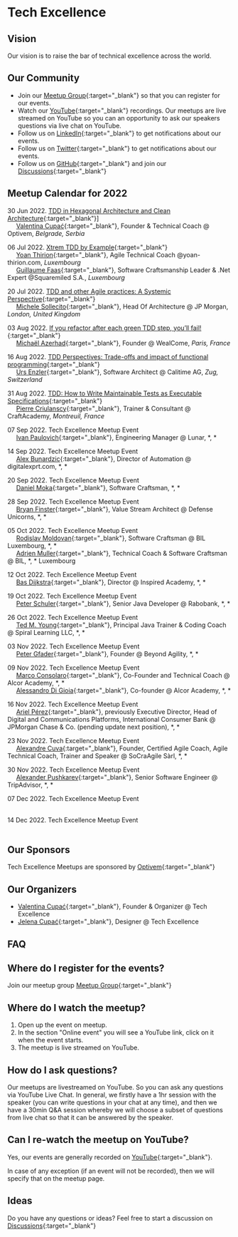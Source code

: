 # Tech Excellence

## Vision

Our vision is to raise the bar of technical excellence across the world.

## Our Community

- Join our [Meetup Group](https://www.meetup.com/techexcellence){:target="_blank"} so that you can register for our events.
- Watch our [YouTube](https://www.youtube.com/c/TechExcellence){:target="_blank"} recordings. Our meetups are live streamed on YouTube so you can an opportunity to ask our speakers questions via live chat on YouTube.
- Follow us on [LinkedIn](https://www.linkedin.com/company/techexcellenceio){:target="_blank"} to get notifications about our events.
- Follow us on [Twitter](https://twitter.com/techexcellence_){:target="_blank"} to get notifications about our events.
- Follow us on [GitHub](https://github.com/techexcellenceio){:target="_blank"} and join our [Discussions](https://github.com/techexcellenceio/techexcellence/discussions){:target="_blank"}

## Meetup Calendar for 2022

30 Jun 2022. [TDD in Hexagonal Architecture and Clean Architecture](https://www.youtube.com/watch?v=WAoqGzVDHc0){:target="_blank"}]
<br/>&nbsp;&nbsp;&nbsp;&nbsp; [Valentina Cupać](https://www.linkedin.com/in/valentinacupac/){:target="_blank"}, Founder & Technical Coach @ Optivem, *Belgrade, Serbia*

06 Jul 2022. [Xtrem TDD by Example](https://www.youtube.com/watch?v=yxO7YHkB83I){:target="_blank"}
<br/>&nbsp;&nbsp;&nbsp;&nbsp; [Yoan Thirion](https://www.linkedin.com/in/yoanthirion/){:target="_blank"}, Agile Technical Coach @yoan-thirion.com, *Luxembourg*
<br/>&nbsp;&nbsp;&nbsp;&nbsp; [Guillaume Faas](https://www.linkedin.com/in/guillaumefaas/){:target="_blank"}, Software Craftsmanship Leader & .Net Expert @Squaremiled S.A., *Luxembourg*

20 Jul 2022. [TDD and other Agile practices: A Systemic Perspective](https://www.youtube.com/watch?v=a3jUXRJRddQ){:target="_blank"}
<br/>&nbsp;&nbsp;&nbsp;&nbsp; [Michele Sollecito](https://www.linkedin.com/in/michelesollecito/){:target="_blank"}, Head Of Architecture @ JP Morgan, *London, United Kingdom*

03 Aug 2022. [If you refactor after each green TDD step, you’ll fail!](https://www.youtube.com/watch?v=Vi_FtRXopdQ){:target="_blank"}
<br/>&nbsp;&nbsp;&nbsp;&nbsp; [Michaël Azerhad](https://www.linkedin.com/in/micha%C3%ABl-azerhad-9058a044/){:target="_blank"}, Founder @ WealCome, *Paris, France*

16 Aug 2022. [TDD Perspectives: Trade-offs and impact of functional programming](https://www.youtube.com/watch?v=JcKLqX8wuR4){:target="_blank"}
<br/>&nbsp;&nbsp;&nbsp;&nbsp; [Urs Enzler](https://www.linkedin.com/in/ursenzler/){:target="_blank"}, Software Architect @ Calitime AG, *Zug, Switzerland*

31 Aug 2022. [TDD: How to Write Maintainable Tests as Executable Specifications](https://www.youtube.com/watch?v=z58ckvPYVAI){:target="_blank"}
<br/>&nbsp;&nbsp;&nbsp;&nbsp; [Pierre Criulanscy](https://www.linkedin.com/in/pierre-criulanscy/){:target="_blank"}, Trainer & Consultant @ CraftAcademy, *Montreuil, France*

07 Sep 2022. Tech Excellence Meetup Event
<br/>&nbsp;&nbsp;&nbsp;&nbsp; [Ivan Paulovich](https://www.linkedin.com/in/ivanpaulovich/){:target="_blank"}, Engineering Manager @ Lunar, *, *

14 Sep 2022. Tech Excellence Meetup Event
<br/>&nbsp;&nbsp;&nbsp;&nbsp; [Alex Bunardzic](https://www.linkedin.com/in/alexbunardzic/){:target="_blank"}, Director of Automation @ digitalexprt.com, *, *

20 Sep 2022. Tech Excellence Meetup Event
<br/>&nbsp;&nbsp;&nbsp;&nbsp; [Daniel Moka](https://www.linkedin.com/in/danielmoka/){:target="_blank"}, Software Craftsman, *, *

28 Sep 2022. Tech Excellence Meetup Event
<br/>&nbsp;&nbsp;&nbsp;&nbsp; [Bryan Finster](https://www.linkedin.com/in/bryan-finster/){:target="_blank"}, Value Stream Architect @ Defense Unicorns, *, *

05 Oct 2022. Tech Excellence Meetup Event
<br/>&nbsp;&nbsp;&nbsp;&nbsp; [Rodislav Moldovan](https://www.linkedin.com/in/rodislav){:target="_blank"}, Software Craftsman @ BIL Luxembourg, *, *
<br/>&nbsp;&nbsp;&nbsp;&nbsp; [Adrien Muller](https://www.linkedin.com/in/adrien-muller-566373a/){:target="_blank"}, Technical Coach & Software Craftsman @ BIL, *, * Luxembourg

12 Oct 2022. Tech Excellence Meetup Event
<br/>&nbsp;&nbsp;&nbsp;&nbsp; [Bas Dijkstra](https://www.linkedin.com/in/basdijkstra/){:target="_blank"}, Director @ Inspired Academy, *, *

19 Oct 2022. Tech Excellence Meetup Event
<br/>&nbsp;&nbsp;&nbsp;&nbsp; [Peter Schuler](https://www.linkedin.com/in/peterschuler/){:target="_blank"}, Senior Java Developer @ Rabobank, *, *

26 Oct 2022. Tech Excellence Meetup Event
<br/>&nbsp;&nbsp;&nbsp;&nbsp; [Ted M. Young](https://www.linkedin.com/in/tedmyoung/){:target="_blank"}, Principal Java Trainer & Coding Coach @ Spiral Learning LLC, *, *

03 Nov 2022. Tech Excellence Meetup Event
<br/>&nbsp;&nbsp;&nbsp;&nbsp; [Peter Gfader](https://www.linkedin.com/in/petergfader/){:target="_blank"}, Founder @ Beyond Agility, *, *

09 Nov 2022. Tech Excellence Meetup Event
<br/>&nbsp;&nbsp;&nbsp;&nbsp; [Marco Consolaro](https://www.linkedin.com/in/consolaro/){:target="_blank"}, Co-Founder and Technical Coach @ Alcor Academy, *, *
<br/>&nbsp;&nbsp;&nbsp;&nbsp; [Alessandro Di Gioia](https://www.linkedin.com/in/alessandro-di-gioia/){:target="_blank"}, Co-founder @ Alcor Academy, *, *

16 Nov 2022. Tech Excellence Meetup Event
<br/>&nbsp;&nbsp;&nbsp;&nbsp; [Ariel Pérez](https://www.linkedin.com/in/arielxperez/){:target="_blank"}, previously Executive Director, Head of Digital and Communications Platforms, International Consumer Bank @ JPMorgan Chase & Co. (pending update next position), *, *

23 Nov 2022. Tech Excellence Meetup Event
<br/>&nbsp;&nbsp;&nbsp;&nbsp; [Alexandre Cuva](https://www.linkedin.com/in/cuvaalex/){:target="_blank"}, Founder, Certified Agile Coach, Agile Technical Coach, Trainer and Speaker @ SoCraAgile Sàrl, *, *

30 Nov 2022. Tech Excellence Meetup Event
<br/>&nbsp;&nbsp;&nbsp;&nbsp; [Alexander Pushkarev](https://www.linkedin.com/in/alexpushkarev/){:target="_blank"}, Senior Software Engineer @ TripAdvisor, *, *

07 Dec 2022. Tech Excellence Meetup Event
<br/>&nbsp;&nbsp;&nbsp;&nbsp; 

14 Dec 2022. Tech Excellence Meetup Event
<br/>&nbsp;&nbsp;&nbsp;&nbsp; 

## Our Sponsors

Tech Excellence Meetups are sponsored by [Optivem](http://optivem.com/){:target="_blank"}

## Our Organizers

- [Valentina Cupać](https://www.linkedin.com/in/valentinacupac/){:target="_blank"}, Founder & Organizer @ Tech Excellence
- [Jelena Cupać](https://www.linkedin.com/in/jelenacupac/){:target="_blank"}, Designer @ Tech Excellence

## FAQ

## Where do I register for the events?

Join our meetup group [Meetup Group](https://www.meetup.com/techexcellence){:target="_blank"}

## Where do I watch the meetup?

1. Open up the event on meetup.
2. In the section "Online event" you will see a YouTube link, click on it when the event starts.
3. The meetup is live streamed on YouTube.

## How do I ask questions?

Our meetups are livestreamed on YouTube. So you can ask any questions via YouTube Live Chat. In general, we firstly have a 1hr session with the speaker (you can write questions in your chat at any time), and then we have a 30min Q&A session whereby we will choose a subset of questions from live chat so that it can be answered by the speaker.

## Can I re-watch the meetup on YouTube?

Yes, our events are generally recorded on [YouTube](https://www.youtube.com/c/TechExcellence){:target="_blank"}. 

In case of any exception (if an event will not be recorded), then we will specify that on the meetup page.


## Ideas

Do you have any questions or ideas? Feel free to start a discussion on [Discussions](https://github.com/techexcellenceio/techexcellence/discussions){:target="_blank"}


<!--

## Values

- Technical Excellence
- Knowledge Sharing
- Continuous Improvement



## Community

This is a place for software engineers who care about software quality. You are motivated by clean code - it's not enough to make something work, you want to implement it well. You set high expectations for yourself and your team. 

> "There is no trade-off of quality vs. speed in software... Low quality means low speed... The only way to go fast is to go well." - Uncle Bob

You understand that the underlying problem faced by the software industry is the misunderstanding between speed and quality. For you, it's crystal-clear that you can't be fast without quality. Quality and speed go hand-in-hand. You push for quality even when you're in the minority. You find yourself in environments where no one seems to understand this. Companies are facing the same vicious cycle. Low quality, not enough time, requiring superstars to put out fires.

You want to make an impact in spreading technical excellence. You see technical excellence as a core foundation of your work, not a nice-to-have. You want to exchange knowledge with people who care about quality, people who enjoy learning, reading books, researching, continious improvement.

There aren't many people like you. People like you are dispersed across the world, trying their best to make a change, but the impact is localized to their immediate teams, or to their companies, or perhaps through meetups.

This is a global community aiming to bring together professional software engineers who have invested in their own personal growth, who are aiming to achieve mastery, poeple who never stop learning, people who enjoy mentoring and coaching, spreading knowledge. People for whom software engineering is more than just a 9-5 job.

## Collective Knowledge

The "inputs" are our discussions, knowledgesharing, collective knowledge: [Discussions](https://github.com/valentinacupac/community/discussions).

The "outputs" are a synthesis of knowledge, both conceptual (theory and abstractions) and practical (implementation through code samples). Current code samples are [Banking Kata in Java](https://github.com/valentinacupac/banking-kata-java) and [Banking Kata in .NET](https://github.com/valentinacupac/banking-kata-dotnet). Feel free to update this seciton with links to other GitHub samples.

This community is the first step towards bringing technical excellence back as the foundation.

## Contribute

To contribute to questions, ideas, knowledge exchange: start a discussion or join an existing discussion [Discussions](https://github.com/valentinacupac/community/discussions).

To contribute to the text of this website, you can [fork](https://github.com/valentinacupac/community/fork) this repository and make a pull request.

-->


